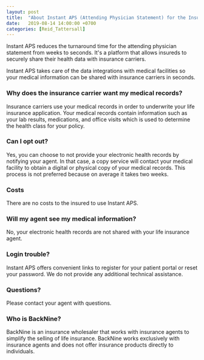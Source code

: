 ```yaml
---
layout: post
title:  "About Instant APS (Attending Physician Statement) for the Insured"
date:   2019-08-14 14:00:00 +0700
categories: [Reid_Tattersall]
---
```

Instant APS reduces the turnaround time for the attending physician statement from weeks to seconds. It's a platform that allows insureds to securely share their health data with insurance carriers.

Instant APS takes care of the data integrations with medical facilities so your medical information can be shared with insurance carriers in seconds.

### Why does the insurance carrier want my medical records?
 Insurance carriers use your medical records in order to underwrite your life insurance application. Your medical records contain information such as your lab results, medications, and office visits which is used to determine the health class for your policy.

### Can I opt out?
Yes, you can choose to not provide your electronic health records by notifying your agent. In that case, a copy service will contact your medical facility to obtain a digital or physical copy of your medical records. This process is not preferred because on average it takes two weeks.

### Costs
There are no costs to the insured to use Instant APS.

### Will my agent see my medical information?
No, your electronic health records are not shared with your life insurance agent.

### Login trouble?
Instant APS offers convenient links to register for your patient portal or reset your password. We do not provide any additional technical assistance.

### Questions?
Please contact your agent with questions.

### Who is BackNine?
BackNine is an insurance wholesaler that works with insurance agents to simplify the selling of life insurance. BackNine works exclusively with insurance agents and does not offer insurance products directly to individuals.
